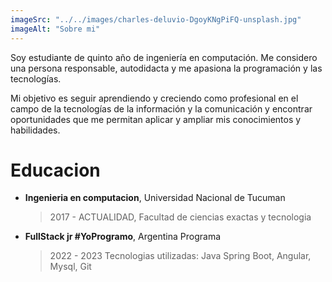 ```yaml
---
imageSrc: "../../images/charles-deluvio-DgoyKNgPiFQ-unsplash.jpg"
imageAlt: "Sobre mi"
---
```


Soy estudiante de quinto año de ingeniería en computación. Me considero una
persona responsable, autodidacta y me apasiona la programación y las
tecnologías.

Mi objetivo es seguir aprendiendo y creciendo como profesional en
el campo de la tecnologías de la información y la comunicación y encontrar
oportunidades que me permitan aplicar y ampliar mis conocimientos y
habilidades.

# Educacion
* **Ingenieria en computacion**, Universidad Nacional de Tucuman
  >2017 - ACTUALIDAD, Facultad de ciencias exactas y tecnologia
* **FullStack jr #YoProgramo**, Argentina Programa
  >2022 - 2023
  >Tecnologias utilizadas: Java Spring Boot, Angular, Mysql, Git